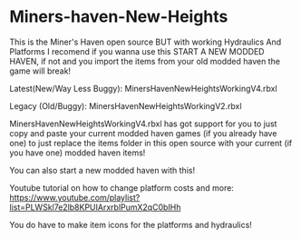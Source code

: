 # Miners-haven-New-Heights
This is the Miner's Haven open source BUT with working Hydraulics And Platforms
I recomend if you wanna use this START A NEW MODDED HAVEN, if not and you import the items from your old modded haven the game will break!

Latest(New/Way Less Buggy): MinersHavenNewHeightsWorkingV4.rbxl

Legacy (Old/Buggy): MinersHavenNewHeightsWorkingV2.rbxl

MinersHavenNewHeightsWorkingV4.rbxl has got support for you to just copy and paste your current modded haven games (if you already have one) to just replace the items folder in this open source with your current (if you have one) modded haven items!

You can also start a new modded haven with this!

Youtube tutorial on how to change platform costs and more: https://www.youtube.com/playlist?list=PLWSkl7e2lb8KPUIArxrblPumX2qC0bIHh

You do have to make item icons for the platforms and hydraulics!
